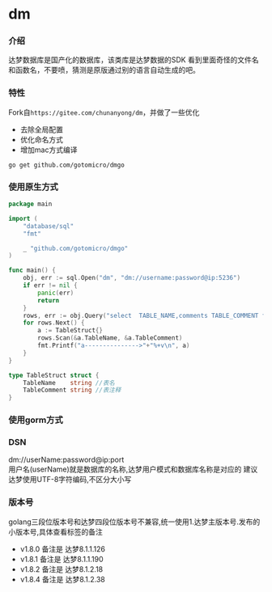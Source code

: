 # dm
### 介绍
达梦数据库是国产化的数据库，该类库是达梦数据的SDK
看到里面奇怪的文件名和函数名，不要喷，猜测是原版通过别的语言自动生成的吧。

### 特性
Fork自`https://gitee.com/chunanyong/dm`，并做了一些优化
* 去除全局配置
* 优化命名方式
* 增加mac方式编译

``` 
go get github.com/gotomicro/dmgo 
```  

### 使用原生方式
```go
package main

import (
	"database/sql"
	"fmt"

	_ "github.com/gotomicro/dmgo"
)

func main() {
	obj, err := sql.Open("dm", "dm://username:password@ip:5236")
	if err != nil {
		panic(err)
		return
	}
	rows, err := obj.Query("select  TABLE_NAME,comments TABLE_COMMENT from user_tab_comments")
	for rows.Next() {
		a := TableStruct{}
		rows.Scan(&a.TableName, &a.TableComment)
		fmt.Printf("a--------------->"+"%+v\n", a)
	}
}

type TableStruct struct {
	TableName    string //表名
	TableComment string //表注释
}
```

### 使用gorm方式

### DSN  
dm://userName:password@ip:port  
用户名(userName)就是数据库的名称,达梦用户模式和数据库名称是对应的 
建议达梦使用UTF-8字符编码,不区分大小写    

### 版本号  
golang三段位版本号和达梦四段位版本号不兼容,统一使用1.达梦主版本号.发布的小版本号,具体查看标签的备注  

* v1.8.0 备注是 达梦8.1.1.126  
* v1.8.1 备注是 达梦8.1.1.190  
* v1.8.2 备注是 达梦8.1.2.18  
* v1.8.4 备注是 达梦8.1.2.38        




